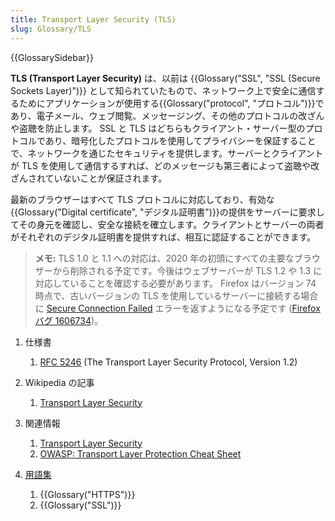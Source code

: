 ```yaml
---
title: Transport Layer Security (TLS)
slug: Glossary/TLS
---
```


{{GlossarySidebar}}

**TLS (Transport Layer Security)** は、以前は {{Glossary("SSL", "SSL (Secure Sockets Layer)")}} として知られていたもので、ネットワーク上で安全に通信するためにアプリケーションが使用する{{Glossary("protocol", "プロトコル")}}であり、電子メール、ウェブ閲覧、メッセージング、その他のプロトコルの改ざんや盗聴を防止します。 SSL と TLS はどちらもクライアント・サーバー型のプロトコルであり、暗号化したプロトコルを使用してプライバシーを保証することで、ネットワークを通じたセキュリティを提供します。サーバーとクライアントが TLS を使用して通信するすれば、どのメッセージも第三者によって盗聴や改ざんされていないことが保証されます。

最新のブラウザーはすべて TLS プロトコルに対応しており、有効な{{Glossary("Digital certificate", "デジタル証明書")}}の提供をサーバーに要求してその身元を確認し、安全な接続を確立します。クライアントとサーバーの両者がそれぞれのデジタル証明書を提供すれば、相互に認証することができます。

> **メモ:** TLS 1.0 と 1.1 への対応は、2020 年の初頭にすべての主要なブラウザーから削除される予定です。今後はウェブサーバーが TLS 1.2 や 1.3 に対応していることを確認する必要があります。 Firefox はバージョン 74 時点で、古いバージョンの TLS を使用しているサーバーに接続する場合に [Secure Connection Failed](https://support.mozilla.org/en-US/kb/secure-connection-failed-firefox-did-not-connect) エラーを返すようになる予定です ([Firefox バグ 1606734](https://bugzil.la/1606734))。

1. 仕様書

   1. [RFC 5246](https://tools.ietf.org/html/rfc5246) (The Transport Layer Security Protocol, Version 1.2)

2. Wikipedia の記事

   1. [Transport Layer Security](https://ja.wikipedia.org/wiki/Transport_Layer_Security)

3. 関連情報

   1. [Transport Layer Security](/ja/docs/Web/Security/Transport_Layer_Security)
   2. [OWASP: Transport Layer Protection Cheat Sheet](https://www.owasp.org/index.php/Transport_Layer_Protection_Cheat_Sheet)

4. [用語集](/ja/docs/Glossary)

   1. {{Glossary("HTTPS")}}
   2. {{Glossary("SSL")}}
